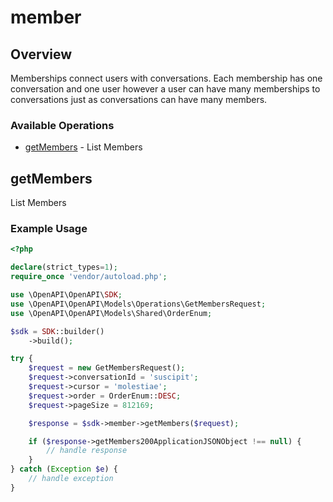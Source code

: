 # member

## Overview

Memberships connect users with conversations. Each membership has one conversation and one user however a user can have many memberships to conversations just as conversations can have many members.

### Available Operations

* [getMembers](#getmembers) - List Members

## getMembers

List Members

### Example Usage

```php
<?php

declare(strict_types=1);
require_once 'vendor/autoload.php';

use \OpenAPI\OpenAPI\SDK;
use \OpenAPI\OpenAPI\Models\Operations\GetMembersRequest;
use \OpenAPI\OpenAPI\Models\Shared\OrderEnum;

$sdk = SDK::builder()
    ->build();

try {
    $request = new GetMembersRequest();
    $request->conversationId = 'suscipit';
    $request->cursor = 'molestiae';
    $request->order = OrderEnum::DESC;
    $request->pageSize = 812169;

    $response = $sdk->member->getMembers($request);

    if ($response->getMembers200ApplicationJSONObject !== null) {
        // handle response
    }
} catch (Exception $e) {
    // handle exception
}
```
